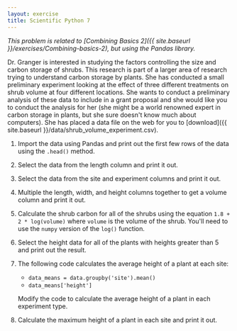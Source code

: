 ```yaml
---
layout: exercise
title: Scientific Python 7
---
```


*This problem is related to [Combining Basics 2]({{ site.baseurl }}/exercises/Combining-basics-2),
but using the Pandas library.*

Dr. Granger is interested in studying the factors controlling the size and
carbon storage of shrubs. This research is part of a larger area of research
trying to understand carbon storage by plants. She has conducted a small
preliminary experiment looking at the effect of three different treatments on
shrub volume at four different locations. She wants to conduct a preliminary
analysis of these data to include in a grant proposal and she would like you to
conduct the analysis for her (she might be a world renowned expert in carbon
storage in plants, but she sure doesn't know much about computers). She has
placed a data file on the web for you to
[download]({{ site.baseurl }}/data/shrub_volume_experiment.csv).

1. Import the data using Pandas and print out the first few rows of the data
   using the `.head()` method.
2. Select the data from the length column and print it out.
3. Select the data from the site and experiment columns and print it out.
4. Multiple the length, width, and height columns together to get a volume
   column and print it out.
5. Calculate the shrub carbon for all of the shrubs using the equation
   `1.8 + 2 * log(volume)` where `volume` is the volume of the shrub. You'll need
   to use the `numpy` version of the `log()` function. 
6. Select the height data for all of the plants with heights greater than 5 and
   print out the result.
7. The following code calculates the average height of a plant at each site:
    * `data_means = data.groupby('site').mean()`
    * `data_means['height']`

   Modify the code to calculate the average height of a plant in each experiment type.
8. Calculate the maximum height of a plant in each site and print it out.

